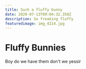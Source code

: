 ```yaml
---
title: Such a fluffy bunny
date: 2020-07-13T09:04:32.358Z
description: So freaking fluffy
featuredimage: img_4214.jpg
---
```

# Fluffy Bunnies

Boy do we have them don't we yessir